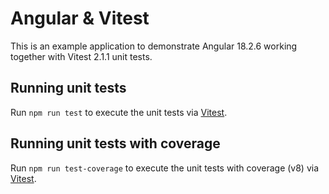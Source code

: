 # Angular & Vitest

This is an example application to demonstrate Angular 18.2.6 working together with Vitest 2.1.1 unit tests.

## Running unit tests

Run `npm run test` to execute the unit tests via [Vitest](https://vitest.dev).

## Running unit tests with coverage

Run `npm run test-coverage` to execute the unit tests with coverage (v8) via [Vitest](https://vitest.dev).
